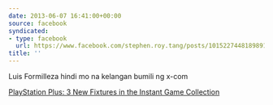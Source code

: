 ```yaml
---
date: 2013-06-07 16:41:00+00:00
source: facebook
syndicated:
- type: facebook
  url: https://www.facebook.com/stephen.roy.tang/posts/10152274481898912
title: ''
---
```


Luis Formilleza hindi mo na kelangan bumili ng x-com 

[PlayStation Plus: 3 New Fixtures in the Instant Game Collection](https://blog.us.playstation.com/2013/06/07/playstation-plus-3-new-fixtures-in-the-instant-game-collection/)
